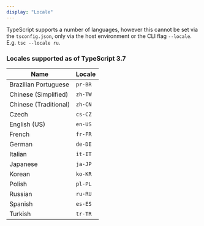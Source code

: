 ```yaml
---
display: "Locale"
---
```


TypeScript supports a number of languages, however this cannot be set via the `tsconfig.json`, only 
via the host environment or the CLI flag `--locale`. E.g. `tsc --locale ru`.

### Locales supported as of TypeScript 3.7

| Name                    | Locale  |
|-------------------------|---------|
| Brazilian Portuguese    | `pr-BR` |
| Chinese (Simplified)    | `zh-TW` |
| Chinese (Traditional)   | `zh-CN` |
| Czech                   | `cs-CZ` |
| English (US)            | `en-US` |
| French                  | `fr-FR` |
| German                  | `de-DE` |
| Italian                 | `it-IT` |
| Japanese                | `ja-JP` |
| Korean                  | `ko-KR` |
| Polish                  | `pl-PL` |
| Russian                 | `ru-RU` |
| Spanish                 | `es-ES` |
| Turkish                 | `tr-TR` |


